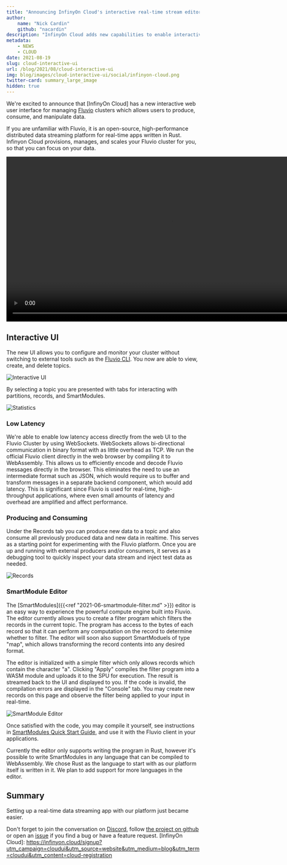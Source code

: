 ```yaml
---
title: "Announcing InfinyOn Cloud's interactive real-time stream editor"
author:
    name: "Nick Cardin"
    github: "nacardin"
description: "InfinyOn Cloud adds new capabilities to enable interactive exploration and manipulation of streaming data."
metadata:
    - NEWS
    - CLOUD
date: 2021-08-19
slug: cloud-interactive-ui
url: /blog/2021/08/cloud-interactive-ui
img: blog/images/cloud-interactive-ui/social/infinyon-cloud.png
twitter-card: summary_large_image
hidden: true
---
```


We're excited to announce that [InfinyOn Cloud] has a new interactive web user interface for managing [Fluvio](https://www.fluvio.io) clusters which allows users to produce, consume, and manipulate data.

If you are unfamiliar with Fluvio, it is an open-source, high-performance distributed data streaming platform for real-time apps written in Rust. Infinyon Cloud provisions, manages, and scales your Fluvio cluster for you, so that you can focus on your data.

<video controls width="860px">
  <source src="/blog/images/cloud-interactive-ui/infinyon-cloud.mp4">
</video>

## Interactive UI

The new UI allows you to configure and monitor your cluster without switching to external tools such as the [Fluvio CLI](https://www.fluvio.io/download/). You now are able to view, create, and delete topics.

<img src="/blog/images/cloud-interactive-ui/topics.png"
     alt="Interactive UI"
     style="margin: auto; max-width: 591px" />

By selecting a topic you are presented with tabs for interacting with partitions, records, and SmartModules.

<img src="/blog/images/cloud-interactive-ui/statistics.png"
     alt="Statistics"
     style="margin: auto; max-width: 596px" />

### Low Latency

We're able to enable low latency access directly from the web UI to the Fluvio Cluster by using WebSockets. WebSockets allows bi-directional communication in binary format with as little overhead as TCP. We run the official Fluvio client directly in the web browser by compiling it to WebAssembly. This allows us to efficiently encode and decode Fluvio messages directly in the browser. This eliminates the need to use an intermediate format such as JSON, which would require us to buffer and transform messages in a separate backend component, which would add latency. This is significant since Fluvio is used for real-time, high-throughput applications, where even small amounts of latency and overhead are amplified and affect performance.

### Producing and Consuming

Under the Records tab you can produce new data to a topic and also consume all previously produced data and new data in realtime. This serves as a starting point for experimenting with the Fluvio platform. Once you are up and running with external producers and/or consumers, it serves as a debugging tool to quickly inspect your data stream and inject test data as needed.

<img src="/blog/images/cloud-interactive-ui/records.png"
     alt="Records"
     style="margin: auto; max-width: 593px" />

### SmartModule Editor

The [SmartModules]({{<ref "2021-06-smartmodule-filter.md" >}}) editor is an easy way to experience the powerful compute engine built into Fluvio. The editor currently allows you to create a filter program which filters the records in the current topic. The program has access to the bytes of each record so that it can perform any computation on the record to determine whether to filter. The editor will soon also support SmartModuels of type "map", which allows transforming the record contents into any desired format.

The editor is initialized with a simple filter which only allows records which contain the character "a". Clicking "Apply" compiles the filter program into a WASM module and uploads it to the SPU for execution. The result is streamed back to the UI and displayed to you. If the code is invalid, the compilation errors are displayed in the "Console" tab. You may create new records on this page and observe the filter being applied to your input in real-time.

<img src="/blog/images/cloud-interactive-ui/editor.png"
     alt="SmartModule Editor"
     style="margin: auto; max-width: 595px" />

Once satisfied with the code, you may compile it yourself, see instructions in  [SmartModules Quick Start Guide](https://www.fluvio.io/smartmodules), and use it with the Fluvio client in your applications.

Currently the editor only supports writing the program in Rust, however it's possible to write SmartModules in any language that can be compiled to WebAssembly. We chose Rust as the language to start with as our platform itself is written in it. We plan to add support for more languages in the editor.

## Summary

Setting up a real-time data streaming app with our platform just became easier.

Don't forget to join the conversation on
[Discord](https://discordapp.com/invite/bBG2dTz), follow [the project on
github](https://github.com/infinyon/fluvio/watchers) or open an
[issue](https://github.com/infinyon/fluvio/issues) if you find a bug or have a
feature request.
[InfinyOn Cloud]: https://infinyon.cloud/signup?utm_campaign=cloudui&utm_source=website&utm_medium=blog&utm_term=cloudui&utm_content=cloud-registration

